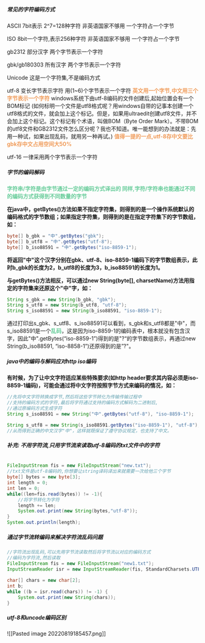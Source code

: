 ##### 常见的字符编码方式
ASCII
7bit表示 2^7=128种字符
非英语国家不够用
一个字符占一个字节

ISO
8bit一个字符,表示256种字符
非英语国家不够用
一个字符占一个字节

gb2312
部分汉字
两个字节表示一个字符

gbk/gb180303
所有汉字
两个字节表示一个字符

Unicode
这是一个字符集,不是编码方式

utf-8
变长字节表示字符
用(1~6)个字节表示一个字符
<font color=#F09B59 style=" font-weight:bold;">英文用一个字节,中文用三个字节表示一个字符</font>
windows系统下由utf-8编码的文件创建后,起始位置会有一个BOM标记
(如何标明一个文件是utf8格式呢？用windows自带的记事本创建一个utf8格式的文件，就会加上这个标记。但是，如果用ultraedit创建utf8文件，并不会加上这个标记。这个标记有个术语，叫做BOM（Byte Order Mark）。不带BOM的utf8文件和GB2312文件怎么区分呢？我也不知道。唯一能想到的办法就是：先用一种试，如果出现乱码，就用另一种再试。)
<font color=#F09B59 style=" font-weight:bold;">值得一提的一点,utf-8存中文要比gbk存中文占用空间大50%</font>

utf-16
一律采用两个字节表示一个字符

##### 字节的编码解码
<font color=#66CC99 style=" font-weight:bold;">字符串/字符是由字节通过一定的编码方式译出的
同样,字符/字符串也能通过不同的编码方式获得到不同数量的字节</font>

**在java中，getBytes()方法如果不指定字符集，则得到的是一个操作系统默认的编码格式的字节数组；如果指定字符集，则得到的是在指定字符集下的字节数组，如：**
```java
byte[] b_gbk = "中".getBytes("gbk");
byte[] b_utf8 = "中".getBytes("utf-8");
byte[] b_iso88591 = "中".getBytes("iso-8859-1");

```
**将返回"中"这个汉字分别在gbk、utf-8、iso-8859-1编码下的字节数组表示，此时b_gbk的长度为2，b_utf8的长度为3，b_iso88591的长度为1。**

**与getBytes()方法相反，可以通过new String(byte[], charsetName)方法用指定的字符集来还原这个"中"字，如：**
```java
String s_gbk = new String(b_gbk, "gbk");
String s_utf8 = new String(b_utf8, "utf-8");
String s_iso88591 = new String(b_iso88591, "iso-8859-1");
```
通过打印出s_gbk、s_utf8、s_iso88591可以看到，s_gbk和s_utf8都是"中"，而s_iso88591是一个<font color=#66CC99 style=" font-weight:bold;">乱码</font>，这是因为iso-8859-1的编码表中，根本就没有包含汉字，因此"中".getBytes(“iso-8859-1”)得到的是"?“的字节数组表示，再通过new String(b_iso88591, “iso-8858-1”)还原得到的是”?"。

##### java中的编码与解码应对http iso编码
**有时候，为了让中文字符适应某些特殊要求(如http header要求其内容必须是iso-8859-1编码)，可能会通过将中文字符按照字节方式来编码的情况，如：**

```java
//先将中文字符转换成字节,然后将这些字节转化为传输传输过程中
//支持的编码方式的字符,最后将字符通过支持的编码方式解码为二进制后,
//通过原编码方式生成字符
String s_iso88591 = new String("中".getBytes("utf-8"), "iso-8859-1");

String s_utf8 = new String(s_iso88591.getBytes("iso-8859-1"), "utf-8");
//从而得到正确的中文汉字"中"，这样就既保证了遵守协议规定，也支持了中文。
```

##### 补充: 不用字符流,只用字节流来读取utf-8编码的txt文件中的字符

```java

FileInputStream fis = new FileInputStream("new.txt");  
//txt文件是utf-8编码的,你想要让string译码译出来就需要一次给他三个字节  
byte[] bytes = new byte[3];  
int length = 0;  
int len = 0;  
while((len=fis.read(bytes)) != -1){  
    //将字节转化为字符  
    length += len;  
    System.out.print(new String(bytes,"utf-8"));  
}  
System.out.println(length);
```



##### 通过字节流转编码来解决字符流乱码问题

```java
//字符流出现乱码,可以先用字节流读取然后将字节流以对应的编码方式  
//编码为字符流,然后读取  
FileInputStream fis = new FileInputStream("new1.txt");  
InputStreamReader isr = new InputStreamReader(fis, StandardCharsets.UTF_16LE);  
  
char[] chars = new char[2];  
int b;  
while ((b = isr.read(chars)) != -1) {  
    System.out.print(new String(chars));  
}
```

##### utf-8和uncode编码区别
![[Pasted image 20220819185457.png]]